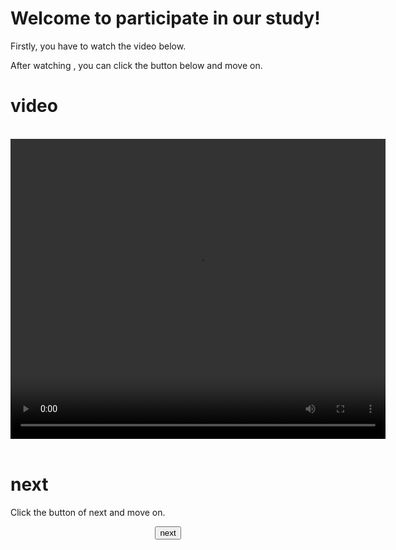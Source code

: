 <!DOCTYPE html>
<html lang="en">
<head>
    <meta charset="UTF-8">
    <title>SocialPsy PKU</title>
</head>
<body>
<h1>Welcome to participate in our study! </h1>
<p>Firstly, you have to watch the video below.</p>
<p>After watching , you can click the button below and move on.</p>

<script src="js/plyr.js"></script>
<link rel="stylesheet" href="css/plyr.css">

<h1>video</h1>
<br />
<div class="m" align="center">
    <video width="600" height="480" controls>
        <source src="video1.mp4">
        <!-- <source src="video1.mp4" type="video/mp4">-->
        <!-- Captions are optional -->
    </video>
    <script>plyr.setup();</script>
</div>
<br />

<h1>next</h1>
<p>Click the button of next and move on.
  

<div align="center">
	<a href="subject.number&enter.html">
	<button>next</button>
</div>

</body>
</html>
